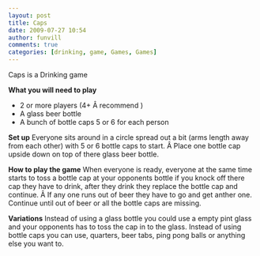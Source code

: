 ```yaml
---
layout: post
title: Caps
date: 2009-07-27 10:54
author: funvill
comments: true
categories: [drinking, game, Games, Games]
---
```

Caps is a Drinking game

<strong>What you will need to play</strong>
<ul>
	<li>2 or more players (4+ Â recommend )</li>
	<li>A glass beer bottle</li>
	<li>A bunch of bottle caps 5 or 6 for each person</li>
</ul>
<strong>Set up</strong>
Everyone sits around in a circle spread out a bit (arms length away from each other) with 5 or 6 bottle caps to start. Â Place one bottle cap upside down on top of there glass beer bottle.

<strong>How to play the game</strong>
When everyone is ready, everyone at the same time starts to toss a bottle cap at your opponents bottle if you knock off there cap they have to drink, after they drink they replace the bottle cap and continue. Â If any one runs out of beer they have to go and get anther one. Continue until out of beer or all the bottle caps are missing.

<strong>Variations</strong>
Instead of using a glass bottle you could use a empty pint glass and your opponents has to toss the cap in to the glass.
Instead of using bottle caps you can use, quarters, beer tabs, ping pong balls or anything else you want to.
